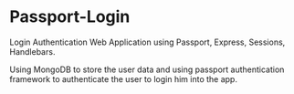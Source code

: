 # Passport-Login
Login Authentication Web Application using Passport, Express, Sessions, Handlebars.

Using MongoDB to store the user data and using passport authentication framework to authenticate the user to login him into the app.
